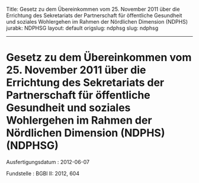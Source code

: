 Title: Gesetz zu dem Übereinkommen vom 25. November 2011 über die Errichtung des Sekretariats
  der Partnerschaft für öffentliche Gesundheit und soziales Wohlergehen im Rahmen
  der Nördlichen Dimension (NDPHS)
jurabk: NDPHSG
layout: default
origslug: ndphsg
slug: ndphsg

---

# Gesetz zu dem Übereinkommen vom 25. November 2011 über die Errichtung des Sekretariats der Partnerschaft für öffentliche Gesundheit und soziales Wohlergehen im Rahmen der Nördlichen Dimension (NDPHS) (NDPHSG)

Ausfertigungsdatum
:   2012-06-07

Fundstelle
:   BGBl II: 2012, 604

